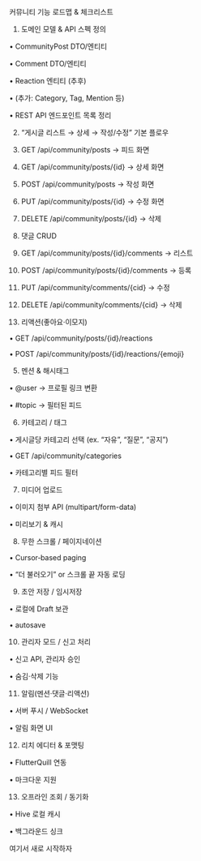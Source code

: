 커뮤니티 기능 로드맵 & 체크리스트

1. 도메인 모델 & API 스펙 정의

• CommunityPost DTO/엔티티

• Comment DTO/엔티티

• Reaction 엔티티 (추후)

• (추가: Category, Tag, Mention 등)

• REST API 엔드포인트 목록 정리

2. “게시글 리스트 → 상세 → 작성/수정” 기본 플로우

3. GET /api/community/posts → 피드 화면

4. GET /api/community/posts/{id} → 상세 화면

5. POST /api/community/posts → 작성 화면

6. PUT /api/community/posts/{id} → 수정 화면

7. DELETE /api/community/posts/{id} → 삭제

8. 댓글 CRUD

9. GET /api/community/posts/{id}/comments → 리스트

10. POST /api/community/posts/{id}/comments → 등록

11. PUT /api/community/comments/{cid} → 수정

12. DELETE /api/community/comments/{cid} → 삭제

13. 리액션(좋아요·이모지)

• GET /api/community/posts/{id}/reactions

• POST /api/community/posts/{id}/reactions/{emoji}

5. 멘션 & 해시태그

• @user → 프로필 링크 변환

• #topic → 필터된 피드

6. 카테고리 / 태그

• 게시글당 카테고리 선택 (ex. “자유”, “질문”, “공지”)

• GET /api/community/categories

• 카테고리별 피드 필터

7. 미디어 업로드

• 이미지 첨부 API (multipart/form-data)

• 미리보기 & 캐시

8. 무한 스크롤 / 페이지네이션

• Cursor‐based paging

• “더 불러오기” or 스크롤 끝 자동 로딩

9. 초안 저장 / 임시저장

• 로컬에 Draft 보관

• autosave

10. 관리자 모드 / 신고 처리

• 신고 API, 관리자 승인

• 숨김·삭제 기능

11. 알림(멘션·댓글·리액션)

• 서버 푸시 / WebSocket

• 알림 화면 UI

12. 리치 에디터 & 포맷팅

• FlutterQuill 연동

• 마크다운 지원

13. 오프라인 조회 / 동기화

• Hive 로컬 캐시

• 백그라운드 싱크

  

여기서 새로 시작하자